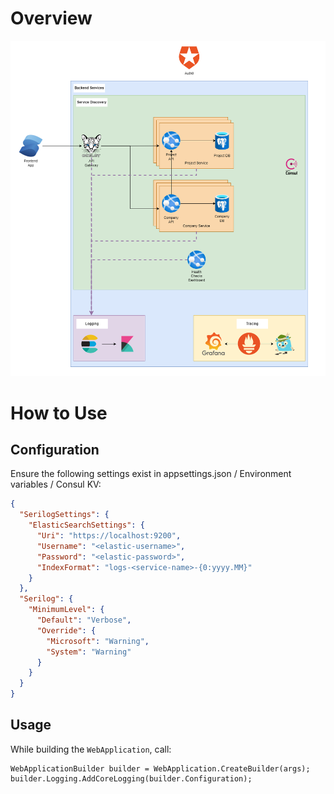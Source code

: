 # Overview

![Overview](nexus-logs.png)

# How to Use

## Configuration

Ensure the following settings exist in appsettings.json / Environment variables / Consul KV:

```json
{
  "SerilogSettings": {
    "ElasticSearchSettings": {
      "Uri": "https://localhost:9200",
      "Username": "<elastic-username>",
      "Password": "<elastic-password>",
      "IndexFormat": "logs-<service-name>-{0:yyyy.MM}"
    }
  },
  "Serilog": {
    "MinimumLevel": {
      "Default": "Verbose",
      "Override": {
        "Microsoft": "Warning",
        "System": "Warning"
      }
    }
  }
}
```

## Usage

While building the `WebApplication`, call:

```
WebApplicationBuilder builder = WebApplication.CreateBuilder(args);
builder.Logging.AddCoreLogging(builder.Configuration);
```
